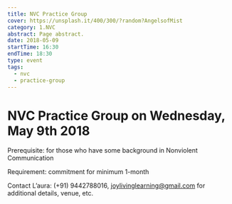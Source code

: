 ```yaml
---
title: NVC Practice Group
cover: https://unsplash.it/400/300/?random?AngelsofMist
category: 1.NVC
abstract: Page abstract.
date: 2018-05-09
startTime: 16:30
endTime: 18:30
type: event
tags:
  - nvc
  - practice-group
---
```


# NVC Practice Group on Wednesday, May 9th 2018

Prerequisite: for those who have some background in Nonviolent Communication

Requirement: commitment for minimum 1-month

Contact L’aura: (+91) 9442788016, joylivinglearning@gmail.com for additional details, venue, etc.

